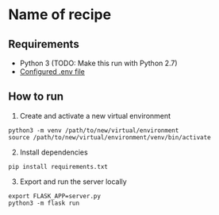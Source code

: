# Name of recipe

## Requirements
* Python 3 (TODO: Make this run with Python 2.7)
* [Configured .env file](../README.md)


## How to run

1. Create and activate a new virtual environment

```
python3 -m venv /path/to/new/virtual/environment
source /path/to/new/virtual/environment/venv/bin/activate
```
2. Install dependencies

```
pip install requirements.txt
```

3. Export and run the server locally

```
export FLASK_APP=server.py
python3 -m flask run
```